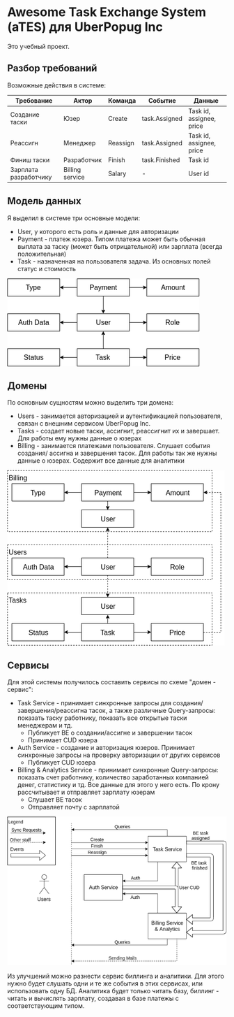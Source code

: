 # Awesome Task Exchange System (aTES) для UberPopug Inc
Это учебный проект.

## Разбор требований

Возможные действия в системе:

| Требование | Актор | Команда | Событие | Данные |
| --- | --- | --- | --- | --- |
| Создание таски | Юзер | Create | task.Assigned | Task id, assignee, price |
| Реассигн | Менеджер | Reassign | task.Assigned | Task id, assignee, price |
| Финиш таски | Разработчик | Finish | task.Finished | Task id |
| Зарплата разработчику | Billing service | Salary | - | User id |

## Модель данных

Я выделил в системе три основные модели: 
- User, у которого есть роль и данные для авторизации
- Payment - платеж юзера. Типом платежа может быть обычная выплата за таску 
(может быть отрицательной) или зарплата (всегда положительная)
- Task - назначенная на пользователя задача. Из основных полей статус и стоимость

![Data Model](data-model.png)

## Домены

По основным сущностям можно выделить три домена:
- Users - занимается авторизацией и аутентификацией пользователя, связан с внешним
сервисом UberPopug Inc.
- Tasks - создает новые таски, ассигнит, реассигнит их и завершает. Для работы
ему нужны данные о юзерах
- Billing - занимается платежами пользователя. Слушает события создания/
ассигна и завершения тасок. Для работы так же нужны данные о юзерах. Содержит все
данные для аналитики

![Domains](domains.png)

## Сервисы

Для этой системы получилось составить сервисы по схеме "домен - сервис":
- Task Service - принимает синхронные запросы для создания/завершения/реассигна тасок, 
а также различные Query-запросы: показать таску работнику, показать все открытые 
таски менеджерам и тд.
  - Публикует BE о создании/ассигне и завершении тасок
  - Принимает CUD юзера
- Auth Service - создание и авторизация юзеров. Принимает синхронные запросы на
проверку авторизации от других сервисов
  - Публикует CUD юзера
- Billing & Analytics Service - принимает синхронные Query-запросы: 
показать счет работнику, количество заработанных компанией денег, 
статистику и тд. Все данные для этого у него есть. По крону рассчитывает
и отправляет зарплату юзерам
  - Слушает BE тасок
  - Отправляет почту с зарплатой

![Services](services.png)

Из улучшений можно разнести сервис биллинга и аналитики. Для этого нужно будет
слушать одни и те же события в этих сервисах, или использовать одну БД.
Аналитика будет только читать базу, биллинг - читать и вычислять зарплату,
создавая в базе платежы с соответствующим типом.